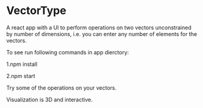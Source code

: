 # VectorType
A react app with a UI to perform operations on two vectors unconstrained by number of dimensions, i.e. you can enter any number of elements for the vectors.

To see run following commands in app dierctory:

1.npm install

2.npm start

Try some of the operations on your vectors.

Visualization is 3D and interactive.
